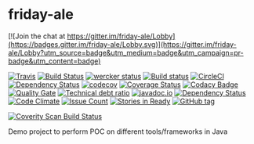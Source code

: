 # friday-ale

[![Join the chat at https://gitter.im/friday-ale/Lobby](https://badges.gitter.im/friday-ale/Lobby.svg)](https://gitter.im/friday-ale/Lobby?utm_source=badge&utm_medium=badge&utm_campaign=pr-badge&utm_content=badge)

[![Travis](https://img.shields.io/travis/sankhaonline/friday-ale.svg?style=plastic)](https://travis-ci.org/sankhaonline/friday-ale)
[![Build Status](https://semaphoreci.com/api/v1/sankhaonline/friday-ale/branches/master/shields_badge.svg)](https://semaphoreci.com/sankhaonline/friday-ale)
[![wercker status](https://app.wercker.com/status/07244cf3cfd6ac4026e7e272602261d0/m/master "wercker status")](https://app.wercker.com/project/byKey/07244cf3cfd6ac4026e7e272602261d0)
[![Build status](https://ci.appveyor.com/api/projects/status/q3iy7vrekr4o2ckg/branch/master?svg=true)](https://ci.appveyor.com/project/sankhaonline/friday-ale/branch/master)
[![CircleCI](https://circleci.com/gh/sankhaonline/friday-ale.svg?style=svg)](https://circleci.com/gh/sankhaonline/friday-ale)
[![Dependency Status](https://gemnasium.com/badges/github.com/sankhaonline/friday-ale.svg)](https://gemnasium.com/github.com/sankhaonline/friday-ale)
[![codecov](https://codecov.io/gh/sankhaonline/friday-ale/branch/master/graph/badge.svg)](https://codecov.io/gh/sankhaonline/friday-ale)
[![Coverage Status](https://coveralls.io/repos/github/sankhaonline/friday-ale/badge.svg)](https://coveralls.io/github/sankhaonline/friday-ale)
[![Codacy Badge](https://api.codacy.com/project/badge/Grade/aee0da9ba4e941e8b17307795a56e0e3)](https://www.codacy.com/app/sankhaonline/friday-ale?utm_source=github.com&amp;utm_medium=referral&amp;utm_content=sankhaonline/friday-ale&amp;utm_campaign=Badge_Grade)
[![Quality Gate](https://sonarcloud.io/api/badges/gate?key=io.sankha:friday-ale)](https://sonarcloud.io/dashboard?id=io.sankha%3Afriday-ale)
[![Technical debt ratio](https://sonarcloud.io/api/badges/gate?key=io.sankha:friday-ale&metric=sqale_debt_ratio)](https://sonarcloud.io/dashboard?id=io.sankha%3Afriday-ale)
[![javadoc.io](https://img.shields.io/badge/javadoc-Unknown-brightgreen.svg)](http://www.javadoc.io/doc/io.sankha/friday-ale)
[![Dependency Status](https://www.versioneye.com/user/projects/593d3f850fb24f004fc60174/badge.svg?style=flat-square)](https://www.versioneye.com/user/projects/593d3f850fb24f004fc60174)
[![Code Climate](https://codeclimate.com/github/sankhaonline/friday-ale/badges/gpa.svg)](https://codeclimate.com/github/sankhaonline/friday-ale)
[![Issue Count](https://codeclimate.com/github/sankhaonline/friday-ale/badges/issue_count.svg)](https://codeclimate.com/github/sankhaonline/friday-ale)
[![Stories in Ready](https://badge.waffle.io/sankhaonline/friday-ale.png?label=ready&title=Ready)](http://waffle.io/sankhaonline/friday-ale)
[![GitHub tag](https://img.shields.io/github/tag/sankhaonline/badges.svg)](https://codeclimate.com/github/sankhaonline/friday-ale)


<a href="https://scan.coverity.com/projects/sankhaonline-friday-ale">
  <img alt="Coverity Scan Build Status"
       src="https://img.shields.io/coverity/scan/12909.svg"/>
</a>

Demo project to perform POC on different tools/frameworks in Java

